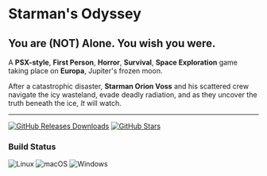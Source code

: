 # Starman's Odyssey
## You are (NOT) Alone. You wish you were.

A **PSX-style**, **First Person**, **Horror**, **Survival**, **Space Exploration** game taking place on **Europa**,
Jupiter's frozen moon.

After a catastrophic disaster, **Starman Orion Voss** and his scattered crew navigate the icy wasteland,
evade deadly radiation, and as they uncover the truth beneath the ice, _It_ will watch.

---


[![GitHub Releases Downloads](https://img.shields.io/github/downloads/JellyPumps/starmans-odyssey/total)](https://github.com/JellyPumps/STARMAN/releases)
[![GitHub Stars](https://img.shields.io/github/stars/JellyPumps/starmans-odyssey?style=flat&label=stars)](https://github.com/JellyPumps/STARMAN/stargazers)

### Build Status

![Linux](https://github.com/JellyPumps/starmans-odyssey/actions/workflows/linux.yml/badge.svg)
![macOS](https://github.com/JellyPumps/starmans-odyssey/actions/workflows/macos.yml/badge.svg)
![Windows](https://github.com/JellyPumps/starmans-odyssey/actions/workflows/windows.yml/badge.svg)
